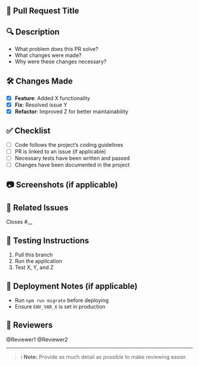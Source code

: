 ## 📌 Pull Request Title  
<!-- Provide a concise and descriptive title for this PR. Example: "Fix: Resolve login issue on mobile devices" -->

## 🔍 Description  
<!-- Provide a clear and concise description of the changes made in this PR. -->
- What problem does this PR solve?  
- What changes were made?  
- Why were these changes necessary?  

## 🛠 Changes Made  
<!-- List the major changes in this PR. Use bullet points for clarity. -->
- [x] **Feature**: Added X functionality  
- [x] **Fix**: Resolved issue Y  
- [x] **Refactor**: Improved Z for better maintainability  

## ✅ Checklist  
<!-- Ensure all necessary steps have been completed before requesting a review. -->
- [ ] Code follows the project’s coding guidelines  
- [ ] PR is linked to an issue (if applicable)  
- [ ] Necessary tests have been written and passed  
- [ ] Changes have been documented in the project  

## 📷 Screenshots (if applicable)  
<!-- Add before and after screenshots or GIFs to showcase UI changes. -->
  
## 🔗 Related Issues  
<!-- Link to related issues or tickets, e.g., "Closes #123" or "Fixes #456" -->
Closes #__

## 🧪 Testing Instructions  
<!-- Provide instructions for how reviewers can test your changes. -->
1. Pull this branch  
2. Run the application  
3. Test X, Y, and Z  

## 🚀 Deployment Notes (if applicable)  
<!-- List any special deployment considerations, such as database migrations or feature flags. -->
- Run `npm run migrate` before deploying  
- Ensure `ENV_VAR_X` is set in production  

## 👥 Reviewers  
<!-- Tag relevant reviewers for this PR. -->
@Reviewer1 @Reviewer2  

---
> ℹ️ **Note:** Provide as much detail as possible to make reviewing easier.  
